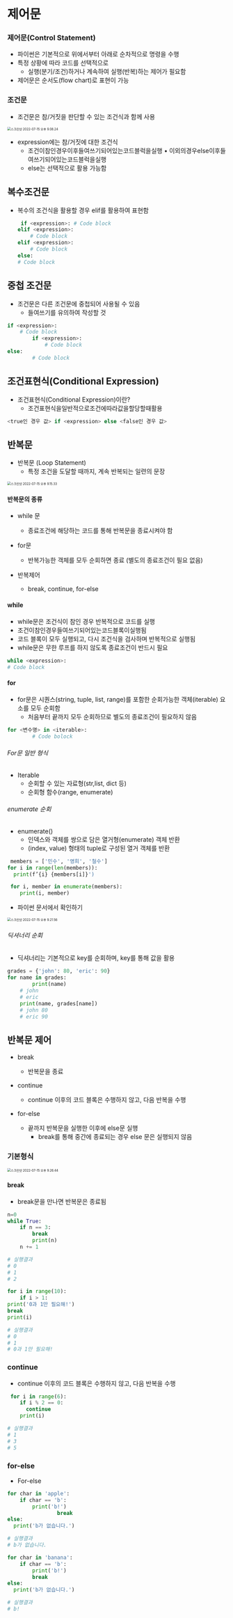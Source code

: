 # 제어문

### 제어문(Control Statement)

- 파이썬은 기본적으로 위에서부터 아래로 순차적으로 명령을 수행
- 특정 상황에 따라 코드를 선택적으로
  - 실행(분기/조건)하거나 계속하여 실행(반복)하는 제어가 필요함
- 제어문은 순서도(flow chart)로 표현이 가능

### 조건문

- 조건문은 참/거짓을 판단할 수 있는 조건식과 함께 사용



<img src="/Users/isangbaeg/Desktop/TIL/python/image/스크린샷 2022-07-15 오후 9.08.24.png" alt="스크린샷 2022-07-15 오후 9.08.24" style="zoom:50%;" />

- expression에는 참/거짓에 대한 조건식
  - 조건이참인경우이후들여쓰기되어있는코드블럭을실행 • 이외의경우else이후들여쓰기되어있는코드블럭을실행
  - else는 선택적으로 활용 가능함

## 복수조건문

- 복수의 조건식을 활용할 경우 elif를 활용하여 표현함

  ``` python
   if <expression>: # Code block
  elif <expression>:
      # Code block
  elif <expression>:
      # Code block
  else:
  # Code block
  ```

## 중첩 조건문

- 조건문은 다른 조건문에 중첩되어 사용될 수 있음 
  - 들여쓰기를 유의하여 작성할 것

``` python
if <expression>:
    # Code block
		if <expression>:
			# Code block
else:
		# Code block
```

## 조건표현식(Conditional Expression)

- 조건표현식(Conditional Expression)이란?
  - 조건표현식을일반적으로조건에따라값을할당할때활용

``` python
<true인 경우 값> if <expression> else <false인 경우 값>
```

## 반복문

- 반복문 (Loop Statement)
  - 특정 조건을 도달할 때까지, 계속 반복되는 일련의 문장

<img src="/Users/isangbaeg/Desktop/TIL/python/image/스크린샷 2022-07-15 오후 9.15.33.png" alt="스크린샷 2022-07-15 오후 9.15.33" style="zoom:50%;" />

#### 반복문의 종류

- while 문
  - 종료조건에 해당하는 코드를 통해 반복문을 종료시켜야 함

- for문
  - 반복가능한 객체를 모두 순회하면 종료 (별도의 종료조건이 필요 없음)

- 반복제어
  - break, continue, for-else

#### while

- while문은 조건식이 참인 경우 반복적으로 코드를 실행
- 조건이참인경우들여쓰기되어있는코드블록이실행됨
- 코드 블록이 모두 실행되고, 다시 조건식을 검사하며 반복적으로 실행됨
- while문은 무한 루프를 하지 않도록 종료조건이 반드시 필요

``` python
while <expression>: 
# Code block
```

#### for

- for문은 시퀀스(string, tuple, list, range)를 포함한 순회가능한 객체(iterable) 요소를 모두 순회함
  - 처음부터 끝까지 모두 순회하므로 별도의 종료조건이 필요하지 않음

```` python
for <변수명> in <iterable>:
		# Code bolock
````

###### For문 일반 형식

- Iterable
  - 순회할 수 있는 자료형(str,list, dict 등)
  - 순회형 함수(range, enumerate)

###### enumerate 순회

- enumerate()
  - 인덱스와 객체를 쌍으로 담은 열거형(enumerate) 객체 반환
  - (index, value) 형태의 tuple로 구성된 열거 객체를 반환

```` python
 members = ['민수', '영희', '철수']
for i in range(len(members)):
  print(f’{i} {members[i]}')
````

```` python
 for i, member in enumerate(members):
    print(i, member)
````

- 파이썬 문서에서 확인하기

<img src="/Users/isangbaeg/Desktop/TIL/python/image/스크린샷 2022-07-15 오후 9.21.56.png" alt="스크린샷 2022-07-15 오후 9.21.56" style="zoom:50%;" />

###### 딕셔너리 순회

- 딕셔너리는 기본적으로 key를 순회하며, key를 통해 값을 활용

```` python
grades = {'john': 80, 'eric': 90}
for name in grades:
		print(name)
    # john
    # eric
    print(name, grades[name])
    # john 80
    # eric 90
````

## 반복문 제어

- break
  - 반복문을 종료

- continue
  - continue 이후의 코드 블록은 수행하지 않고, 다음 반복을 수행

- for-else
  - 끝까지 반복문을 실행한 이후에 else문 실행
    - break를 통해 중간에 종료되는 경우 else 문은 실행되지 않음

### 기본형식

<img src="/Users/isangbaeg/Desktop/TIL/python/image/스크린샷 2022-07-15 오후 9.26.44.png" alt="스크린샷 2022-07-15 오후 9.26.44" style="zoom:50%;" />

#### break

- break문을 만나면 반복문은 종료됨

```` python
n=0
while True:
    if n == 3:
        break
		print(n) 
    n += 1

# 실행결과
# 0
# 1
# 2
````

``` python
for i in range(10):
    if i > 1:
print('0과 1만 필요해!')
break
print(i)

# 실행결과
# 0
# 1
# 0과 1만 필요해!
```

### continue

- continue 이후의 코드 블록은 수행하지 않고, 다음 반복을 수행

```python
 for i in range(6): 
    if i % 2 == 0:
      continue
    print(i)

# 실행결과
# 1
# 3
# 5
```



### for-else

- For-else

``` python
for char in 'apple':
    if char == 'b':
        print('b!')
				break 
else:
  print('b가 없습니다.')

# 실행결과
# b가 없습니다.
```

``` python
for char in 'banana':
    if char == 'b':
        print('b!')
        break 
else:
  print('b가 없습니다.')

# 실행결과
# b!
```

